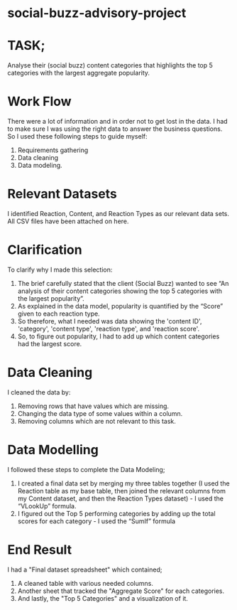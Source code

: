 # social-buzz-advisory-project

# TASK;
Analyse their (social buzz) content categories that highlights the top 5 categories with the largest aggregate popularity.

# Work Flow
There were a lot of information and in order not to get lost in the data. I had to make sure I was using the right data to answer the business questions. So I used these following steps to guide myself: 
1. Requirements gathering 
2. Data cleaning
3. Data modeling.

# Relevant Datasets
I identified Reaction, Content, and Reaction Types as our relevant data sets. All CSV files have been attached on here.

# Clarification
To clarify why I made this selection:
1. The brief carefully stated that the client (Social Buzz) wanted to see “An analysis of their content categories showing the top 5 categories with the largest popularity”.
2. As explained in the data model, popularity is quantified by the “Score” given to each reaction type.
3. So therefore, what I needed was data showing the 'content ID', 'category', 'content type', 'reaction type', and 'reaction score'.
4. So, to figure out popularity, I had to add up which content categories had the largest score.
   
# Data Cleaning
I cleaned the data by: 
1. Removing rows that have values which are missing.
2. Changing the data type of some values within a column.
3. Removing columns which are not relevant to this task.

# Data Modelling
I followed these steps to complete the Data Modeling; 
1. I created a final data set by merging my three tables together (I used the Reaction table as my base table, then joined the relevant columns from my Content dataset, and then the Reaction Types dataset) - I used the “VLookUp” formula.
2. I figured out the Top 5 performing categories by adding up the total scores for each category - I used the “SumIf” formula

# End Result
I had a "Final dataset spreadsheet" which contained;
1. A cleaned table with various needed columns.
2. Another sheet that tracked the "Aggregate Score" for each categories.
3. And lastly, the "Top 5 Categories" and a visualization of it.
